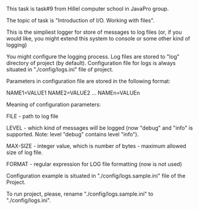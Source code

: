 This task is task#9 from Hillel computer school in JavaPro group.

The topic of task is "Introduction of I/O. Working with files".

This is the simpliest logger for store of messages to log files
(or, if you would like, you might extend this system to console or some other kind of logging)

You might configure the logging process. Log files are stored to "log" directory of project
(by default). Configuration file for logs is always situated in
"./config/logs.ini" file of project.

Parameters in configuration file are stored in the following format:

NAME1=VALUE1
NAME2=VALUE2
...
NAMEn=VALUEn

Meaning of configuration parameters:

FILE - path to log file

LEVEL - which kind of messages will be logged (now "debug" and "info" is supported.
Note: level "debug" contains level "info").

MAX-SIZE - integer value, which is number of bytes - maximum allowed size of log file.

FORMAT - regular expression for LOG file formatting (now is not used)

Configuration example is situated in "./config/logs.sample.ini" file of the Project.

To run project, please, rename "./config/logs.sample.ini" to "./config/logs.ini".
